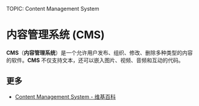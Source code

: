 TOPIC: Content Management System

# 内容管理系统 (CMS)

**CMS**（**内容管理系统**）是一个允许用户发布、组织、修改、删除多种类型的内容的软件。**CMS** 不仅支持文本，还可以嵌入图片、视频、音频和互动的代码。

## 更多

- [Content Management System - 维基百科](https://en.wikipedia.org/wiki/Content%20management%20system)
